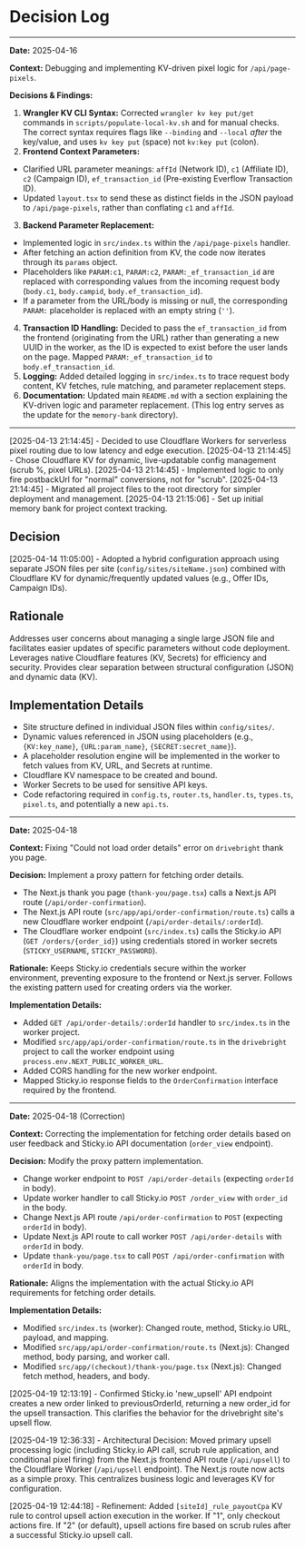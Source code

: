 # Decision Log

---

**Date:** 2025-04-16

**Context:** Debugging and implementing KV-driven pixel logic for `/api/page-pixels`.

**Decisions & Findings:**

1.  **Wrangler KV CLI Syntax:** Corrected `wrangler kv key put/get` commands in `scripts/populate-local-kv.sh` and for manual checks. The correct syntax requires flags like `--binding` and `--local` *after* the key/value, and uses `kv key put` (space) not `kv:key put` (colon).
2.  **Frontend Context Parameters:**
   *   Clarified URL parameter meanings: `affId` (Network ID), `c1` (Affiliate ID), `c2` (Campaign ID), `ef_transaction_id` (Pre-existing Everflow Transaction ID).
   *   Updated `layout.tsx` to send these as distinct fields in the JSON payload to `/api/page-pixels`, rather than conflating `c1` and `affId`.
3.  **Backend Parameter Replacement:**
   *   Implemented logic in `src/index.ts` within the `/api/page-pixels` handler.
   *   After fetching an action definition from KV, the code now iterates through its `params` object.
   *   Placeholders like `PARAM:c1`, `PARAM:c2`, `PARAM:_ef_transaction_id` are replaced with corresponding values from the incoming request body (`body.c1`, `body.campid`, `body.ef_transaction_id`).
   *   If a parameter from the URL/body is missing or null, the corresponding `PARAM:` placeholder is replaced with an empty string (`''`).
4.  **Transaction ID Handling:** Decided to pass the `ef_transaction_id` from the frontend (originating from the URL) rather than generating a new UUID in the worker, as the ID is expected to exist before the user lands on the page. Mapped `PARAM:_ef_transaction_id` to `body.ef_transaction_id`.
5.  **Logging:** Added detailed logging in `src/index.ts` to trace request body content, KV fetches, rule matching, and parameter replacement steps.
6.  **Documentation:** Updated main `README.md` with a section explaining the KV-driven logic and parameter replacement. (This log entry serves as the update for the `memory-bank` directory).

---

[2025-04-13 21:14:45] - Decided to use Cloudflare Workers for serverless pixel routing due to low latency and edge execution.
[2025-04-13 21:14:45] - Chose Cloudflare KV for dynamic, live-updatable config management (scrub %, pixel URLs).
[2025-04-13 21:14:45] - Implemented logic to only fire postbackUrl for "normal" conversions, not for "scrub".
[2025-04-13 21:14:45] - Migrated all project files to the root directory for simpler deployment and management.
[2025-04-13 21:15:06] - Set up initial memory bank for project context tracking.
## Decision

[2025-04-14 11:05:00] - Adopted a hybrid configuration approach using separate JSON files per site (`config/sites/siteName.json`) combined with Cloudflare KV for dynamic/frequently updated values (e.g., Offer IDs, Campaign IDs).

## Rationale

Addresses user concerns about managing a single large JSON file and facilitates easier updates of specific parameters without code deployment. Leverages native Cloudflare features (KV, Secrets) for efficiency and security. Provides clear separation between structural configuration (JSON) and dynamic data (KV).

## Implementation Details

- Site structure defined in individual JSON files within `config/sites/`.
- Dynamic values referenced in JSON using placeholders (e.g., `{KV:key_name}`, `{URL:param_name}`, `{SECRET:secret_name}`).
- A placeholder resolution engine will be implemented in the worker to fetch values from KV, URL, and Secrets at runtime.
- Cloudflare KV namespace to be created and bound.
- Worker Secrets to be used for sensitive API keys.
- Code refactoring required in `config.ts`, `router.ts`, `handler.ts`, `types.ts`, `pixel.ts`, and potentially a new `api.ts`.

---

**Date:** 2025-04-18

**Context:** Fixing "Could not load order details" error on `drivebright` thank you page.

**Decision:** Implement a proxy pattern for fetching order details.
  - The Next.js thank you page (`thank-you/page.tsx`) calls a Next.js API route (`/api/order-confirmation`).
  - The Next.js API route (`src/app/api/order-confirmation/route.ts`) calls a new Cloudflare worker endpoint (`/api/order-details/:orderId`).
  - The Cloudflare worker endpoint (`src/index.ts`) calls the Sticky.io API (`GET /orders/{order_id}`) using credentials stored in worker secrets (`STICKY_USERNAME`, `STICKY_PASSWORD`).

**Rationale:** Keeps Sticky.io credentials secure within the worker environment, preventing exposure to the frontend or Next.js server. Follows the existing pattern used for creating orders via the worker.

**Implementation Details:**
  - Added `GET /api/order-details/:orderId` handler to `src/index.ts` in the worker project.
  - Modified `src/app/api/order-confirmation/route.ts` in the `drivebright` project to call the worker endpoint using `process.env.NEXT_PUBLIC_WORKER_URL`.
  - Added CORS handling for the new worker endpoint.
  - Mapped Sticky.io response fields to the `OrderConfirmation` interface required by the frontend.


---

**Date:** 2025-04-18 (Correction)

**Context:** Correcting the implementation for fetching order details based on user feedback and Sticky.io API documentation (`order_view` endpoint).

**Decision:** Modify the proxy pattern implementation.
  - Change worker endpoint to `POST /api/order-details` (expecting `orderId` in body).
  - Update worker handler to call Sticky.io `POST /order_view` with `order_id` in the body.
  - Change Next.js API route `/api/order-confirmation` to `POST` (expecting `orderId` in body).
  - Update Next.js API route to call worker `POST /api/order-details` with `orderId` in body.
  - Update `thank-you/page.tsx` to call `POST /api/order-confirmation` with `orderId` in body.

**Rationale:** Aligns the implementation with the actual Sticky.io API requirements for fetching order details.

**Implementation Details:**
  - Modified `src/index.ts` (worker): Changed route, method, Sticky.io URL, payload, and mapping.
  - Modified `src/app/api/order-confirmation/route.ts` (Next.js): Changed method, body parsing, and worker call.
  - Modified `src/app/(checkout)/thank-you/page.tsx` (Next.js): Changed fetch method, headers, and body.


[2025-04-19 12:13:19] - Confirmed Sticky.io 'new_upsell' API endpoint creates a new order linked to previousOrderId, returning a new order_id for the upsell transaction. This clarifies the behavior for the drivebright site's upsell flow.

[2025-04-19 12:36:33] - Architectural Decision: Moved primary upsell processing logic (including Sticky.io API call, scrub rule application, and conditional pixel firing) from the Next.js frontend API route (`/api/upsell`) to the Cloudflare Worker (`/api/upsell` endpoint). The Next.js route now acts as a simple proxy. This centralizes business logic and leverages KV for configuration.

[2025-04-19 12:44:18] - Refinement: Added `[siteId]_rule_payoutCpa` KV rule to control upsell action execution in the worker. If "1", only checkout actions fire. If "2" (or default), upsell actions fire based on scrub rules after a successful Sticky.io upsell call.
